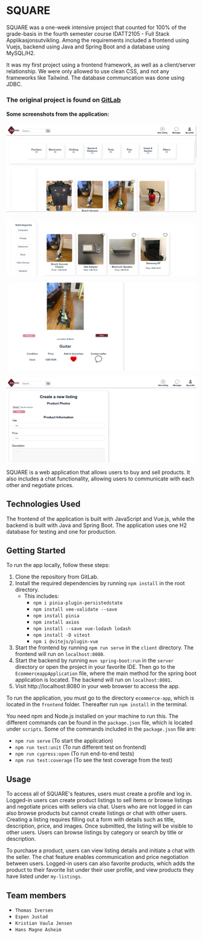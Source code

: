 # SQUARE
SQUARE was a one-week intensive project that counted for 100% of the grade-basis in the fourth semester course IDATT2105 - Full Stack Applikasjonsutvikling. Among the requirements included a frontend using Vuejs, backend using Java and Spring Boot and a database using MySQL/H2. 

It was my first project using a frontend framework, as well as a client/server relationship. We were only allowed to use clean CSS, and not any frameworks like Tailwind. The database communcation was done using JDBC. 

### The original project is found on [GitLab]([https://gitlab.stud.idi.ntnu.no/kristvje/idatt1002_2022_k1-g01.git](https://gitlab.com/HansMagneAsheim/ecommerce-app))

#### Some screenshots from the application: 

![home](https://github.com/kristianvaula/Square/blob/main/home.png)

![subc](https://github.com/kristianvaula/Square/blob/main/subc.png)

![product](https://github.com/kristianvaula/Square/blob/main/product.png)

![new](https://github.com/kristianvaula/Square/blob/main/new.png)

SQUARE is a web application that allows users to buy and sell products. It also includes a chat functionality, allowing users to communicate with each other and negotiate prices.

## Technologies Used

The frontend of the application is built with JavaScript and Vue.js, while the backend is built with Java and Spring Boot. The application uses one H2 database for testing and one for production.

## Getting Started

To run the app locally, follow these steps:

1. Clone the repository from GitLab.
2. Install the required dependencies by running `npm install` in the root directory.
    - This includes:
      - `npm i pinia-plugin-persistedstate`
      - `npm install vee-validate --save`
      - `npm install pinia`
      - `npm install axios`
      - `npm install --save vue-lodash lodash`
      - `npm install -D vitest`
      - `npm i @vitejs/plugin-vue`
3. Start the frontend by running `npm run serve` in the `client` directory. The frontend will run on `localhost:8080`.
4. Start the backend by running `mvn spring-boot:run` in the `server` directory or open the project in your favorite IDE. Then go to the `EcommerceappApplication` file, where the main method for the spring boot application is located. The backend will run on `localhost:8081`.
5. Visit http://localhost:8080 in your web browser to access the app.

To run the application, you must go to the directory `ecommerce-app`, which is located in the `frontend` folder. Thereafter run `npm install` in the terminal. 

You need npm and Node.js installed on your machine to run this. The different commands can be found in the `package.json` file, which is located under `scripts`. Some of the commands included in the `package.json` file are:

- `npm run serve` (To start the application)
- `npm run test:unit` (To run different test on frontend)
- `npm run cypress:open` (To run end-to-end tests) 
- `npm run test:coverage` (To see the test coverage from the test)

## Usage

To access all of SQUARE's features, users must create a profile and log in. Logged-in users can create product listings to sell items or browse listings and negotiate prices with sellers via chat. Users who are not logged in can also browse products but cannot create listings or chat with other users. Creating a listing requires filling out a form with details such as title, description, price, and images. Once submitted, the listing will be visible to other users. Users can browse listings by category or search by title or description.

To purchase a product, users can view listing details and initiate a chat with the seller. The chat feature enables communication and price negotiation between users. Logged-in users can also favorite products, which adds the product to their favorite list under their user profile, and view products they have listed under `my-listings`.

## Team members
- `Thomas Iversen`
- `Espen Justad`
- `Kristian Vaula Jensen`
- `Hans Magne Asheim`
